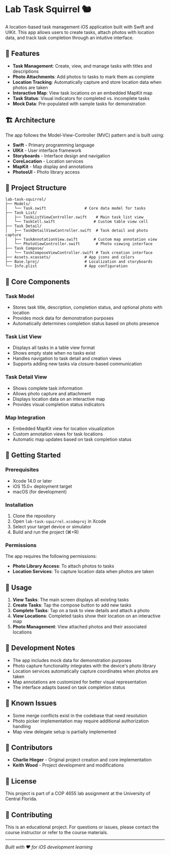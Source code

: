 # Lab Task Squirrel 🐿️

A location-based task management iOS application built with Swift and UIKit. This app allows users to create tasks, attach photos with location data, and track task completion through an intuitive interface.

## 📱 Features

- **Task Management**: Create, view, and manage tasks with titles and descriptions
- **Photo Attachments**: Add photos to tasks to mark them as complete
- **Location Tracking**: Automatically capture and store location data when photos are taken
- **Interactive Map**: View task locations on an embedded MapKit map
- **Task Status**: Visual indicators for completed vs. incomplete tasks
- **Mock Data**: Pre-populated with sample tasks for demonstration

## 🏗️ Architecture

The app follows the Model-View-Controller (MVC) pattern and is built using:

- **Swift** - Primary programming language
- **UIKit** - User interface framework
- **Storyboards** - Interface design and navigation
- **CoreLocation** - Location services
- **MapKit** - Map display and annotations
- **PhotosUI** - Photo library access

## 📁 Project Structure

```
lab-task-squirrel/
├── Models/
│   └── Task.swift                 # Core data model for tasks
├── Task List/
│   ├── TaskListViewController.swift    # Main task list view
│   └── TaskCell.swift                 # Custom table view cell
├── Task Detail/
│   ├── TaskDetailViewController.swift  # Task detail and photo capture
│   ├── TaskAnnotationView.swift       # Custom map annotation view
│   └── PhotoViewController.swift       # Photo viewing interface
├── Task Compose/
│   └── TaskComposeViewController.swift # Task creation interface
├── Assets.xcassets/               # App icons and colors
├── Base.lproj/                    # Localization and storyboards
└── Info.plist                     # App configuration
```

## 🎯 Core Components

### Task Model
- Stores task title, description, completion status, and optional photo with location
- Provides mock data for demonstration purposes
- Automatically determines completion status based on photo presence

### Task List View
- Displays all tasks in a table view format
- Shows empty state when no tasks exist
- Handles navigation to task detail and creation views
- Supports adding new tasks via closure-based communication

### Task Detail View
- Shows complete task information
- Allows photo capture and attachment
- Displays location data on an interactive map
- Provides visual completion status indicators

### Map Integration
- Embedded MapKit view for location visualization
- Custom annotation views for task locations
- Automatic map updates based on task completion status

## 🚀 Getting Started

### Prerequisites
- Xcode 14.0 or later
- iOS 15.0+ deployment target
- macOS (for development)

### Installation
1. Clone the repository
2. Open `lab-task-squirrel.xcodeproj` in Xcode
3. Select your target device or simulator
4. Build and run the project (⌘+R)

### Permissions
The app requires the following permissions:
- **Photo Library Access**: To attach photos to tasks
- **Location Services**: To capture location data when photos are taken

## 📱 Usage

1. **View Tasks**: The main screen displays all existing tasks
2. **Create Tasks**: Tap the compose button to add new tasks
3. **Complete Tasks**: Tap on a task to view details and attach a photo
4. **View Locations**: Completed tasks show their location on an interactive map
5. **Photo Management**: View attached photos and their associated locations

## 🔧 Development Notes

- The app includes mock data for demonstration purposes
- Photo capture functionality integrates with the device's photo library
- Location services automatically capture coordinates when photos are taken
- Map annotations are customized for better visual representation
- The interface adapts based on task completion status

## 🐛 Known Issues

- Some merge conflicts exist in the codebase that need resolution
- Photo picker implementation may require additional authorization handling
- Map view delegate setup is partially implemented

## 👥 Contributors

- **Charlie Hieger** - Original project creation and core implementation
- **Keith Wood** - Project development and modifications

## 📄 License

This project is part of a COP 4655 lab assignment at the University of Central Florida.

## 🤝 Contributing

This is an educational project. For questions or issues, please contact the course instructor or refer to the course materials.

---

*Built with ❤️ for iOS development learning*
